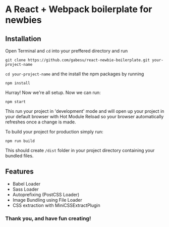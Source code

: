# A React + Webpack boilerplate for newbies
## Installation
Open Terminal and `cd` into your preffered directory and run
```
git clone https://github.com/gabesu/react-newbie-boilerplate.git your-project-name
```

`cd your-project-name` and the install the npm packages by running
```
npm install
```

Hurray! Now we're all setup. Now we can run:

```
npm start
```
This run your project in 'development' mode and will open up your project in your default browser with Hot Module Reload so your browser automatically refreshes once a change is made.

To build your project for production simply run:
```
npm run build
```
This should create `/dist` folder in your project directory containing your bundled files.

## Features
- Babel Loader
- Sass Loader
- Autoprefixing (PostCSS Loader)
- Image Bundling using File Loader
- CSS extraction with MiniCSSExtractPlugin

### Thank you, and have fun creating!